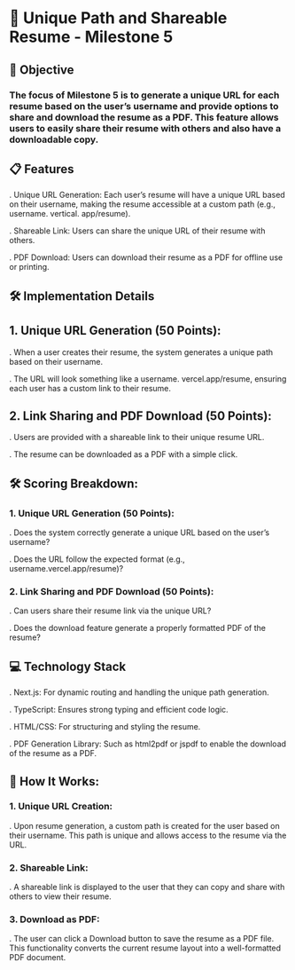 # 📝 Unique Path and Shareable Resume - Milestone 5

## 🎯 Objective
### The focus of Milestone 5 is to generate a unique URL for each resume based on the user’s username and provide options to share and download the resume as a PDF. This feature allows users to easily share their resume with others and also have a downloadable copy.

## 📋 Features

. Unique URL Generation: Each user’s resume will have a unique URL based on their username, making the resume accessible at a custom path (e.g., username. vertical. app/resume).

. Shareable Link: Users can share the unique URL of their resume with others.

. PDF Download: Users can download their resume as a PDF for offline use or printing.

## 🛠️ Implementation Details

## 1. Unique URL Generation (50 Points):
. When a user creates their resume, the system generates a unique path based on their username.

. The URL will look something like a username. vercel.app/resume, ensuring each user has a custom link to their resume.

## 2. Link Sharing and PDF Download (50 Points):
. Users are provided with a shareable link to their unique resume URL.

. The resume can be downloaded as a PDF with a simple click.

## 🛠️ Scoring Breakdown:

### 1. Unique URL Generation (50 Points):
. Does the system correctly generate a unique URL based on the user’s username?

. Does the URL follow the expected format (e.g., username.vercel.app/resume)?


### 2. Link Sharing and PDF Download (50 Points):
. Can users share their resume link via the unique URL?

. Does the download feature generate a properly formatted PDF of the resume?

## 💻 Technology Stack

. Next.js: For dynamic routing and handling the unique path generation.

. TypeScript: Ensures strong typing and efficient code logic.

. HTML/CSS: For structuring and styling the resume.

. PDF Generation Library: Such as html2pdf or jspdf to enable the download of the resume as a PDF.

## 🚀 How It Works:

### 1. Unique URL Creation:
. Upon resume generation, a custom path is created for the user based on their username. This path is unique and allows access to the resume via the URL.


### 2. Shareable Link:
. A shareable link is displayed to the user that they can copy and share with others to view their resume.


### 3. Download as PDF:
. The user can click a Download button to save the resume as a PDF file. This functionality converts the current resume layout into a well-formatted PDF document.

